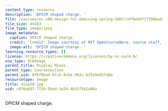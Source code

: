 ```yaml
---
content_type: resource
description: 'DPICM shaped charge. '
file: /courses/ec-s06-design-for-demining-spring-2007/c076e69777299bad3a244b31f541a08a_disp28.jpg
file_size: 44383
file_type: image/jpeg
image_metadata:
  caption: DPICM shaped charge.
  credit: 'Credit: Image courtesy of MIT OpenCourseWare, course staff, and students.'
  image-alt: 'DPICM shaped charge. '
learning_resource_types: []
license: https://creativecommons.org/licenses/by-nc-sa/4.0/
ocw_type: OCWImage
parent_title: Display Mines
parent_type: CourseSection
parent_uid: 076f9ba4-6fcb-8cbe-992c-b25e9e05fa8a
resourcetype: Image
title: disp28.jpg
uid: c076e697-7729-9bad-3a24-4b31f541a08a
---
```

DPICM shaped charge. 
